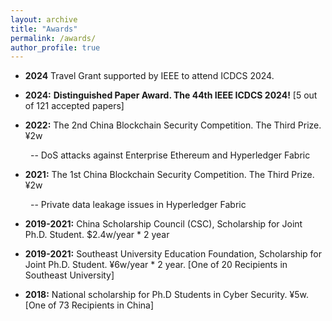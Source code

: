 ```yaml
---
layout: archive
title: "Awards"
permalink: /awards/
author_profile: true
---
```


- **2024** Travel Grant supported by IEEE to attend ICDCS 2024. 

- **2024:** **Distinguished Paper Award. The 44th IEEE ICDCS 2024!** [5 out of 121 accepted papers]

- **2022:** The 2nd China Blockchain Security Competition. The Third Prize. ¥2w
  
&ensp;&ensp;&ensp;&ensp; -- DoS attacks against Enterprise Ethereum and Hyperledger Fabric

- **2021:** The 1st China Blockchain Security Competition. The Third Prize. ¥2w
  
&ensp;&ensp;&ensp;&ensp; -- Private data leakage issues in Hyperledger Fabric

- **2019-2021:** China Scholarship Council (CSC), Scholarship for Joint Ph.D. Student. $2.4w/year * 2 year

- **2019-2021:** Southeast University Education Foundation, Scholarship for Joint Ph.D. Student. ¥6w/year * 2 year. [One of 20 Recipients in Southeast University]

- **2018:** National scholarship for Ph.D Students in Cyber Security. ¥5w. [One of 73 Recipients in China]
